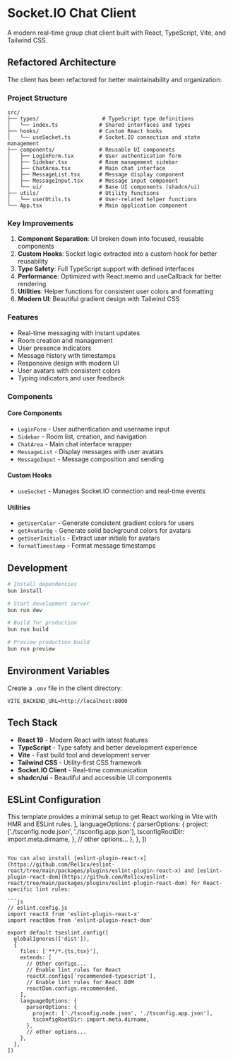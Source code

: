 # Socket.IO Chat Client

A modern real-time group chat client built with React, TypeScript, Vite, and Tailwind CSS.

## Refactored Architecture

The client has been refactored for better maintainability and organization:

### Project Structure

```
src/
├── types/                    # TypeScript type definitions
│   └── index.ts             # Shared interfaces and types
├── hooks/                   # Custom React hooks
│   └── useSocket.ts         # Socket.IO connection and state management
├── components/              # Reusable UI components
│   ├── LoginForm.tsx        # User authentication form
│   ├── Sidebar.tsx          # Room management sidebar
│   ├── ChatArea.tsx         # Main chat interface
│   ├── MessageList.tsx      # Message display component
│   ├── MessageInput.tsx     # Message input component
│   └── ui/                  # Base UI components (shadcn/ui)
├── utils/                   # Utility functions
│   └── userUtils.ts         # User-related helper functions
└── App.tsx                  # Main application component
```

### Key Improvements

1. **Component Separation**: UI broken down into focused, reusable components
2. **Custom Hooks**: Socket logic extracted into a custom hook for better reusability
3. **Type Safety**: Full TypeScript support with defined interfaces
4. **Performance**: Optimized with React.memo and useCallback for better rendering
5. **Utilities**: Helper functions for consistent user colors and formatting
6. **Modern UI**: Beautiful gradient design with Tailwind CSS

### Features

- Real-time messaging with instant updates
- Room creation and management
- User presence indicators
- Message history with timestamps
- Responsive design with modern UI
- User avatars with consistent colors
- Typing indicators and user feedback

### Components

#### Core Components

- `LoginForm` - User authentication and username input
- `Sidebar` - Room list, creation, and navigation
- `ChatArea` - Main chat interface wrapper
- `MessageList` - Display messages with user avatars
- `MessageInput` - Message composition and sending

#### Custom Hooks

- `useSocket` - Manages Socket.IO connection and real-time events

#### Utilities

- `getUserColor` - Generate consistent gradient colors for users
- `getAvatarBg` - Generate solid background colors for avatars
- `getUserInitials` - Extract user initials for avatars
- `formatTimestamp` - Format message timestamps

## Development

```bash
# Install dependencies
bun install

# Start development server
bun run dev

# Build for production
bun run build

# Preview production build
bun run preview
```

## Environment Variables

Create a `.env` file in the client directory:

```env
VITE_BACKEND_URL=http://localhost:8000
```

## Tech Stack

- **React 19** - Modern React with latest features
- **TypeScript** - Type safety and better development experience
- **Vite** - Fast build tool and development server
- **Tailwind CSS** - Utility-first CSS framework
- **Socket.IO Client** - Real-time communication
- **shadcn/ui** - Beautiful and accessible UI components

## ESLint Configuration

This template provides a minimal setup to get React working in Vite with HMR and ESLint rules.
    ],
    languageOptions: {
      parserOptions: {
        project: ['./tsconfig.node.json', './tsconfig.app.json'],
        tsconfigRootDir: import.meta.dirname,
      },
      // other options...
    },
  },
])

```

You can also install [eslint-plugin-react-x](https://github.com/Rel1cx/eslint-react/tree/main/packages/plugins/eslint-plugin-react-x) and [eslint-plugin-react-dom](https://github.com/Rel1cx/eslint-react/tree/main/packages/plugins/eslint-plugin-react-dom) for React-specific lint rules:

```js
// eslint.config.js
import reactX from 'eslint-plugin-react-x'
import reactDom from 'eslint-plugin-react-dom'

export default tseslint.config([
  globalIgnores(['dist']),
  {
    files: ['**/*.{ts,tsx}'],
    extends: [
      // Other configs...
      // Enable lint rules for React
      reactX.configs['recommended-typescript'],
      // Enable lint rules for React DOM
      reactDom.configs.recommended,
    ],
    languageOptions: {
      parserOptions: {
        project: ['./tsconfig.node.json', './tsconfig.app.json'],
        tsconfigRootDir: import.meta.dirname,
      },
      // other options...
    },
  },
])
```
